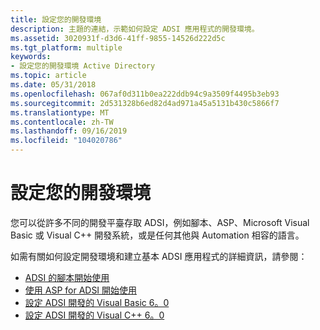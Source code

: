```yaml
---
title: 設定您的開發環境
description: 主題的連結，示範如何設定 ADSI 應用程式的開發環境。
ms.assetid: 3020931f-d3d6-41ff-9855-14526d222d5c
ms.tgt_platform: multiple
keywords:
- 設定您的開發環境 Active Directory
ms.topic: article
ms.date: 05/31/2018
ms.openlocfilehash: 067af0d311b0ea222ddb94c9a3509f4495b3eb93
ms.sourcegitcommit: 2d531328b6ed82d4ad971a45a5131b430c5866f7
ms.translationtype: MT
ms.contentlocale: zh-TW
ms.lasthandoff: 09/16/2019
ms.locfileid: "104020786"
---
```

# <a name="setting-up-your-development-environment"></a>設定您的開發環境

您可以從許多不同的開發平臺存取 ADSI，例如腳本、ASP、Microsoft Visual Basic 或 Visual C++ 開發系統，或是任何其他與 Automation 相容的語言。

如需有關如何設定開發環境和建立基本 ADSI 應用程式的詳細資訊，請參閱：

-   [ADSI 的腳本開始使用](getting-started-with-scripting-for-adsi.md)
-   [使用 ASP for ADSI 開始使用](getting-started-with-asp-for-adsi.md)
-   [設定 ADSI 開發的 Visual Basic 6。0](setting-up-visual-basic-for-adsi-development.md)
-   [設定 ADSI 開發的 Visual C++ 6。0](setting-up-c---for-adsi-development.md)

 

 




